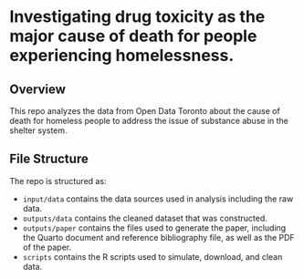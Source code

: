 # Investigating drug toxicity as the major cause of death for people experiencing homelessness.

## Overview

This repo analyzes the data from Open Data Toronto about the cause of death for homeless people to address the issue of substance abuse in the shelter system.

## File Structure

The repo is structured as:

-   `input/data` contains the data sources used in analysis including the raw data.
-   `outputs/data` contains the cleaned dataset that was constructed.
-   `outputs/paper` contains the files used to generate the paper, including the Quarto document and reference bibliography file, as well as the PDF of the paper. 
-   `scripts` contains the R scripts used to simulate, download, and clean data.
